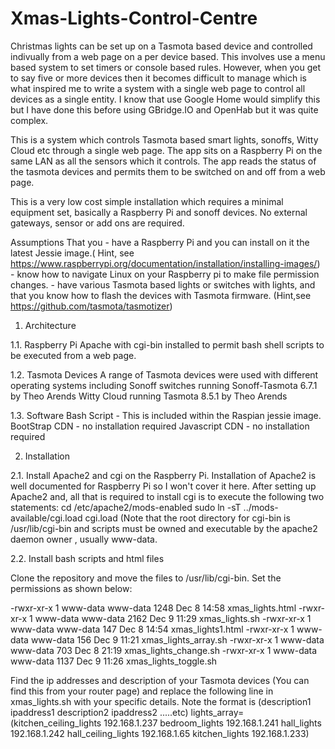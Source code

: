 # Xmas-Lights-Control-Centre

Christmas lights can be set up on a Tasmota based device and controlled indivually from a web page on a per device based. This involves use a menu based system to set timers or console based rules. However, when you get to say five or more devices then it becomes difficult to manage which is what inspired me to write a system with a single web page to control all devices as a single entity. I know that use Google Home would simplify this but I have done this before using GBridge.IO and OpenHab but it was quite complex. 

This is a system which controls Tasmota based smart lights, sonoffs, Witty Cloud etc through a single web page. The app sits on a Raspberry Pi on the same LAN as all the sensors which it controls. The app reads the status of the tasmota devices and permits them to be switched on and off from a web page.

This is a very low cost simple installation which requires a minimal equipment set, basically a Raspberry Pi and sonoff devices. No external gateways, sensor or add ons are required.  

Assumptions
That you 
        - have a Raspberry Pi and you can install on it the latest Jessie image.( Hint, see https://www.raspberrypi.org/documentation/installation/installing-images/)
        - know how to navigate Linux on your Raspberry pi to make file permission changes.
        - have various Tasmota based lights or switches with lights, and that you know how to flash the devices with Tasmota firmware. (Hint,see https://github.com/tasmota/tasmotizer)   

1. Architecture

1.1. Raspberry Pi
  Apache with cgi-bin installed to permit bash shell scripts to be executed from a web page.

1.2. Tasmota Devices
  A range of Tasmota devices were used with different operating systems including 
  Sonoff switches running Sonoff-Tasmota 6.7.1 by Theo Arends
  Witty Cloud running Tasmota 8.5.1 by Theo Arends
 
 1.3. Software
   Bash Script - This is included within the Raspian jessie image.
   BootStrap CDN - no installation required
   Javascript CDN - no installation required
 
 2. Installation
 
 2.1. Install Apache2 and cgi on the Raspberry Pi. 
 Installation of Apache2 is well documented for Raspberry Pi so I won't cover it here. After setting up Apache2 and, all that is required to install cgi is to execute the   following two statements:
  cd /etc/apache2/mods-enabled 
  sudo ln -sT ../mods-available/cgi.load cgi.load
  (Note that the root directory for cgi-bin is /usr/lib/cgi-bin and scripts must be owned and executable by the apache2 daemon owner , usually www-data.

  2.2. Install bash scripts and html files
  
  Clone the repository and move the files to /usr/lib/cgi-bin. Set the permissions as shown below:
  
-rwxr-xr-x 1 www-data www-data 1248 Dec  8 14:58 xmas_lights.html
-rwxr-xr-x 1 www-data www-data 2162 Dec  9 11:29 xmas_lights.sh
-rwxr-xr-x 1 www-data www-data  147 Dec  8 14:54 xmas_lights1.html
-rwxr-xr-x 1 www-data www-data  156 Dec  9 11:21 xmas_lights_array.sh
-rwxr-xr-x 1 www-data www-data  703 Dec  8 21:19 xmas_lights_change.sh
-rwxr-xr-x 1 www-data www-data 1137 Dec  9 11:26 xmas_lights_toggle.sh


Find the ip addresses and description of your Tasmota devices (You can find this from your router page) and replace the following line in xmas_lights.sh with your specific details. Note the format is (description1 ipaddress1 description2 ipaddress2 .....etc)
  lights_array=(kitchen_ceiling_lights 192.168.1.237 bedroom_lights 192.168.1.241 hall_lights 192.168.1.242 hall_ceiling_lights 192.168.1.65 kitchen_lights 192.168.1.233)






